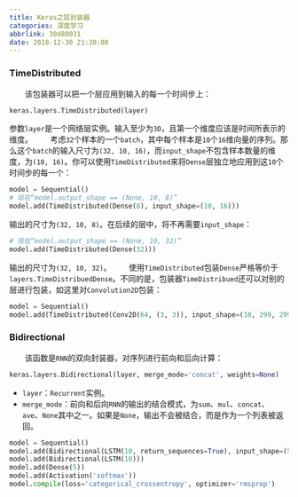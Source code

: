 ```yaml
---
title: Keras之层封装器
categories: 深度学习
abbrlink: 30d80031
date: 2018-12-30 21:20:08
---
```

### TimeDistributed

&emsp;&emsp;该包装器可以把一个层应用到输入的每一个时间步上：<!--more-->

``` python
keras.layers.TimeDistributed(layer)
```

参数`layer`是一个网络层实例。输入至少为`3D`，且第一个维度应该是时间所表示的维度。
&emsp;&emsp;考虑`32`个样本的一个`batch`，其中每个样本是`10`个`16`维向量的序列。那么这个`batch`的输入尺寸为`(32, 10, 16)`，而`input_shape`不包含样本数量的维度，为`(10, 16)`。你可以使用`TimeDistributed`来将`Dense`层独立地应用到这`10`个时间步的每一个：

``` python
model = Sequential()
# 现在“model.output_shape == (None, 10, 8)”
model.add(TimeDistributed(Dense(8), input_shape=(10, 16)))
```

输出的尺寸为`(32, 10, 8)`。在后续的层中，将不再需要`input_shape`：

``` python
# 现在“model.output_shape == (None, 10, 32)”
model.add(TimeDistributed(Dense(32)))
```

输出的尺寸为`(32, 10, 32)`。
&emsp;&emsp;使用`TimeDistributed`包装`Dense`严格等价于`layers.TimeDistribuedDense`。不同的是，包装器`TimeDistribued`还可以对别的层进行包装，如这里对`Convolution2D`包装：

``` python
model = Sequential()
model.add(TimeDistributed(Conv2D(64, (3, 3)), input_shape=(10, 299, 299, 3)))
```

### Bidirectional

&emsp;&emsp;该函数是`RNN`的双向封装器，对序列进行前向和后向计算：

``` python
keras.layers.Bidirectional(layer, merge_mode='concat', weights=None)
```

- `layer`：`Recurrent`实例。
- `merge_mode`：前向和后向`RNN`的输出的结合模式，为`sum`、`mul`、`concat`、`ave`、`None`其中之一。如果是`None`，输出不会被结合，而是作为一个列表被返回。

``` python
model = Sequential()
model.add(Bidirectional(LSTM(10, return_sequences=True), input_shape=(5, 10)))
model.add(Bidirectional(LSTM(10)))
model.add(Dense(5))
model.add(Activation('softmax'))
model.compile(loss='categorical_crossentropy', optimizer='rmsprop')
```
